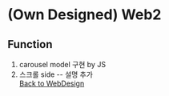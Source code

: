 # (Own Designed) Web2
## Function 
1. carousel model 구현  by JS  
2. 스크롤 side 
-- 설명 추가    
[Back to WebDesign](https://github.com/minchjung/WebDesign)  
